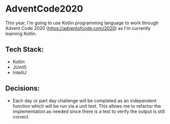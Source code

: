 # AdventCode2020
This year, I'm going to use Kotlin programming language to work through Advent Code 2020 (https://adventofcode.com/2020) as I'm currently learning Kotlin. 

## Tech Stack:
- Kotlin
- JUnit5
- IntelliJ

## Decisions:
- Each day or part day challenge will be completed as an independent function which will be run via a unit test. This allows me to refactor the implementation as needed since there is a test to verify the output is still correct.

